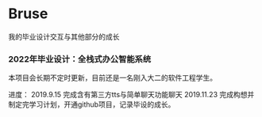 # Bruse
我的毕业设计交互与其他部分的成长

### 2022年毕业设计：全栈式办公智能系统

本项目会长期不定时更新，目前还是一名刚入大二的软件工程学生。

进度：
    2019.9.15  完成含有第三方tts与简单聊天功能聊天
    2019.11.23 完成构想并制定完学习计划，开通github项目，记录毕设的成长。
